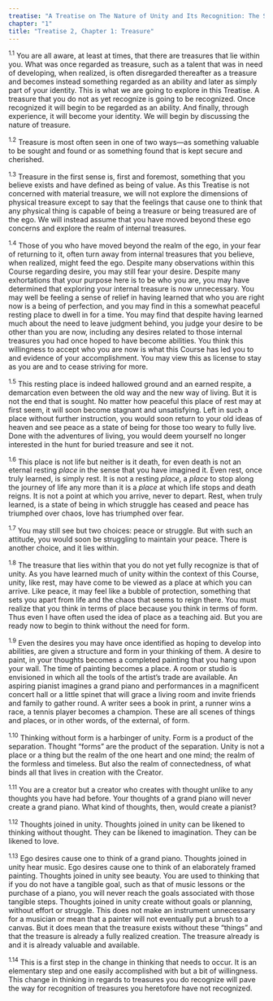 ```yaml
---
treatise: "A Treatise on The Nature of Unity and Its Recognition: The Second Treatise"
chapter: "1"
title: "Treatise 2, Chapter 1: Treasure"
---
```


<sup>1.1</sup> You are all aware, at least at times, that there are
treasures that lie within you. What was once regarded as treasure, such
as a talent that was in need of developing, when realized, is often
disregarded thereafter as a treasure and becomes instead something
regarded as an ability and later as simply part of your identity. This
is what we are going to explore in this Treatise. A treasure that you do
not as yet recognize is going to be recognized. Once recognized it will
begin to be regarded as an ability. And finally, through experience, it
will become your identity. We will begin by discussing the nature of
treasure.

<sup>1.2</sup> Treasure is most often seen in one of two ways—as
something valuable to be sought and found or as something found that is
kept secure and cherished. 

<sup>1.3</sup> Treasure in the first sense is, first and foremost,
something that you believe exists and have defined as being of value. As
this Treatise is not concerned with material treasure, we will not
explore the dimensions of physical treasure except to say that the
feelings that cause one to think that any physical thing is capable of
being a treasure or being treasured are of the ego. We will instead
assume that you have moved beyond these ego concerns and explore the
realm of internal treasures. 

<sup>1.4</sup> Those of you who have moved beyond the realm of the ego,
in your fear of returning to it, often turn away from internal treasures
that you believe, when realized, might feed the ego.  Despite many
observations within this Course regarding desire, you may still fear
your desire. Despite many exhortations that your purpose here is to be
who you are, you may have determined that exploring your internal
treasure is now unnecessary. You may well be feeling a sense of relief
in having learned that who you are right now is a being of perfection,
and you may find in this a somewhat peaceful resting place to dwell in
for a time. You may find that despite having learned much about the need
to leave judgment behind, you judge your desire to be other than you are
now, including any desires related to those internal treasures you had
once hoped to have become abilities. You think this willingness to
accept who you are now is what this Course has led you to and evidence
of your accomplishment. You may view this as license to stay as you are
and to cease striving for more. 

<sup>1.5</sup> This resting place is indeed hallowed ground and an
earned respite, a demarcation even between the old way and the new way
of living. But it is not the end that is sought. No matter how peaceful
this place of rest may at first seem, it will soon become stagnant and
unsatisfying. Left in such a place without further instruction, you
would soon return to your old ideas of heaven and see peace as a state
of being for those too weary to fully live.  Done with the adventures of
living, you would deem yourself no longer interested in the hunt for
buried treasure and see it not. 

<sup>1.6</sup> This place is not life but neither is it death, for even
death is not an eternal resting *place* in the sense that you have
imagined it.  Even rest, once truly learned, is simply rest. It is not a
resting *place*, a *place* to stop along the journey of life any more
than it is a *place* at which life stops and death reigns. It is not a
point at which you arrive, never to depart. Rest, when truly learned, is
a state of being in which struggle has ceased and peace has triumphed
over chaos, love has triumphed over fear. 

<sup>1.7</sup> You may still see but two choices: peace or struggle. But
with such an attitude, you would soon be struggling to maintain your
peace.  There is another choice, and it lies within. 

<sup>1.8</sup> The treasure that lies within that you do not yet fully
recognize is that of unity. As you have learned much of unity within the
context of this Course, unity, like rest, may have come to be viewed as
a place at which you can arrive.  Like peace, it may feel like a bubble
of protection, something that sets you apart from life and the chaos
that seems to reign there. You must realize that you think in terms of
place because you think in terms of form. Thus even I have often used
the idea of place as a teaching aid.  But you are ready now to begin to
think without the need for form.

<sup>1.9</sup> Even the desires you may have once identified as hoping
to develop into abilities, are given a structure and form in your
thinking of them. A desire to paint, in your thoughts
becomes a completed painting that you hang upon your wall. The time of
painting becomes a place. A room or studio is envisioned in which all
the tools of the artist’s trade are available. An aspiring pianist
imagines a grand piano and performances in a magnificent concert hall or
a little spinet that will grace a living room and invite friends and
family to gather round. A writer sees a book in print, a runner wins a
race, a tennis player becomes a champion. These are all scenes of things
and places, or in other words, of the external, of form. 

<sup>1.10</sup> Thinking without form is a harbinger of unity. Form is a
product of the separation. Thought “forms” are the product of the
separation. Unity is not a place or a thing but the realm of the one
heart and one mind; the realm of the formless and timeless.  But also
the realm of connectedness, of what binds all that lives in creation
with the Creator. 

<sup>1.11</sup> You are a creator but a creator who creates with thought
unlike to any thoughts you have had before. Your thoughts of a grand
piano will never create a grand piano. What kind of thoughts, then,
would create a pianist? 

<sup>1.12</sup> Thoughts joined in unity.  Thoughts joined in unity can
be likened to thinking without thought.  They can be likened to
imagination. They can be likened to love. 

<sup>1.13</sup> Ego desires cause one to think of a grand piano.
Thoughts joined in unity hear music. Ego desires cause one to think of
an elaborately framed painting. Thoughts joined in unity see beauty. You
are used to thinking that if you do not have a tangible goal, such as
that of music lessons or the purchase of a piano, you will never reach
the goals associated with those tangible steps. Thoughts joined in unity
create without goals or planning, without effort or struggle. This does
not make an instrument unnecessary for a musician or mean that a painter
will not eventually put a brush to a canvas. But it does mean that the
treasure exists without these “things” and that the treasure is already
a fully realized creation. The treasure already is and it is already
valuable and available.  

<sup>1.14</sup> This is a first step in the change in thinking that
needs to occur. It is an elementary step and one easily
accomplished with but a bit of willingness. This change in thinking in
regards to treasures you do recognize will pave the way for recognition
of treasures you heretofore have not recognized.

